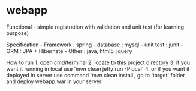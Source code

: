 # webapp
Functional
	- simple registration with validation and unit test (for learning purpose)
	
Specification
	- Framework : spring
	- database : mysql 
	- unit test : junit
	- ORM : JPA + Hibernate
	- Other : java, html5, jquery
	
How to run
	1. open cmd/terminal
	2. locate to this project directory
	3. if you want it running in local use 'mvn clean jetty:run -Plocal'
	4. or if you want it deployed in server use command 'mvn clean install', go to 'target' folder and deploy webapp.war in your server